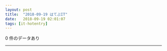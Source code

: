 ```yaml
---
layout: post
title:  "2018-09-19 はてぶIT"
date:   2018-09-19 02:01:07
tags: [it-hotentry]
---
```

0 件のデータあり

<hr>

